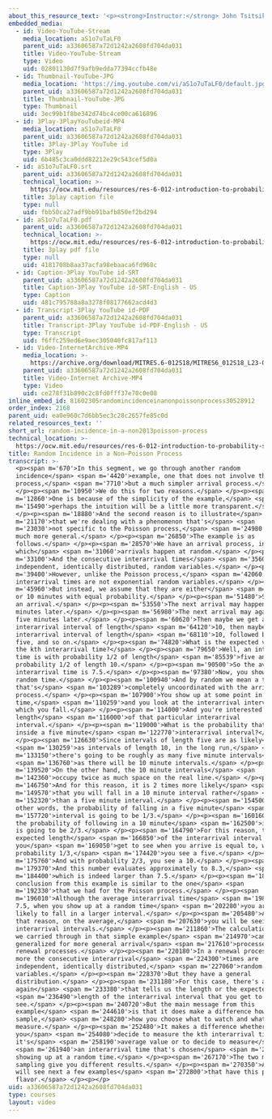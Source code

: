 ```yaml
---
about_this_resource_text: '<p><strong>Instructor:</strong> John Tsitsiklis</p>'
embedded_media:
  - id: Video-YouTube-Stream
    media_location: aS1o7uTaLF0
    parent_uid: a33606587a72d1242a2608fd704da031
    title: Video-YouTube-Stream
    type: Video
    uid: 02801130d7f9afb9edda77394ccfb48e
  - id: Thumbnail-YouTube-JPG
    media_location: 'https://img.youtube.com/vi/aS1o7uTaLF0/default.jpg'
    parent_uid: a33606587a72d1242a2608fd704da031
    title: Thumbnail-YouTube-JPG
    type: Thumbnail
    uid: 3ec99b1f8be342d74bc4ce00ca616896
  - id: 3Play-3PlayYouTubeid-MP4
    media_location: aS1o7uTaLF0
    parent_uid: a33606587a72d1242a2608fd704da031
    title: 3Play-3Play YouTube id
    type: 3Play
    uid: 6b485c3ca0ddd82212e29c543cef5d0a
  - id: aS1o7uTaLF0.srt
    parent_uid: a33606587a72d1242a2608fd704da031
    technical_location: >-
      https://ocw.mit.edu/resources/res-6-012-introduction-to-probability-spring-2018/part-iii-random-processes/random-incidence-in-a-non2013poisson-process/aS1o7uTaLF0.srt
    title: 3play caption file
    type: null
    uid: fbb50ca27adf9bb91bafb850ef2bd294
  - id: aS1o7uTaLF0.pdf
    parent_uid: a33606587a72d1242a2608fd704da031
    technical_location: >-
      https://ocw.mit.edu/resources/res-6-012-introduction-to-probability-spring-2018/part-iii-random-processes/random-incidence-in-a-non2013poisson-process/aS1o7uTaLF0.pdf
    title: 3play pdf file
    type: null
    uid: 4181708b8aa37acfa98ebaaca6fd968c
  - id: Caption-3Play YouTube id-SRT
    parent_uid: a33606587a72d1242a2608fd704da031
    title: Caption-3Play YouTube id-SRT-English - US
    type: Caption
    uid: 481c795788a8a3278f08177662acd4d3
  - id: Transcript-3Play YouTube id-PDF
    parent_uid: a33606587a72d1242a2608fd704da031
    title: Transcript-3Play YouTube id-PDF-English - US
    type: Transcript
    uid: f6ffc259ed6e9aec305040fc817af113
  - id: Video-InternetArchive-MP4
    media_location: >-
      https://archive.org/download/MITRES.6-012S18/MITRES6_012S18_L23-08_300k.mp4
    parent_uid: a33606587a72d1242a2608fd704da031
    title: Video-Internet Archive-MP4
    type: Video
    uid: ce278f31b890c2c8fd0fff37e70c0e08
inline_embed_id: 81602305randomincidenceinanonpoissonprocess30528912
order_index: 2168
parent_uid: ea0e960c7d6bb5ec3c28c2657fe85c0d
related_resources_text: ''
short_url: random-incidence-in-a-non2013poisson-process
technical_location: >-
  https://ocw.mit.edu/resources/res-6-012-introduction-to-probability-spring-2018/part-iii-random-processes/random-incidence-in-a-non2013poisson-process
title: Random Incidence in a Non–Poisson Process
transcript: >-
  <p><span m='670'>In this segment, we go through another random
  incidence</span> <span m='4420'>example, one that does not involve the Poisson
  process,</span> <span m='7710'>but a much simpler arrival process.</span>
  </p><p><span m='10950'>We do this for two reasons.</span> </p><p><span
  m='12860'>One is because of the simplicity of the example,</span> <span
  m='15490'>perhaps the intuition will be a little more transparent.</span>
  </p><p><span m='18880'>And the second reason is to illustrate</span> <span
  m='21170'>that we're dealing with a phenomenon that's</span> <span
  m='23030'>not specific to the Poisson process,</span> <span m='24980'>but is
  much more general.</span> </p><p><span m='26850'>The example is as
  follows.</span> </p><p><span m='28570'>We have an arrival process, in
  which</span> <span m='31060'>arrivals happen at random.</span> </p><p><span
  m='33100'>And the consecutive interarrival times</span> <span m='35600'>are
  independent, identically distributed, random variables.</span> </p><p><span
  m='39400'>However, unlike the Poisson process,</span> <span m='42060'>these
  interarrival times are not exponential random variables.</span> </p><p><span
  m='45960'>But instead, we assume that they are either</span> <span m='47940'>5
  or 10 minutes with equal probability.</span> </p><p><span m='51480'>So we have
  an arrival.</span> </p><p><span m='53550'>The next arrival may happen five
  minutes later.</span> </p><p><span m='56980'>The next arrival may again happen
  five minutes later.</span> </p><p><span m='60620'>Then maybe we get an
  interarrival interval of length</span> <span m='64120'>10, then maybe another
  interarrival interval of length</span> <span m='68110'>10, followed by one of
  five, and so on.</span> </p><p><span m='74820'>What is the expected value of
  the kth interarrival time?</span> </p><p><span m='79650'>Well, an interarrival
  time is with probability 1/2 of length</span> <span m='85539'>five and with
  probability 1/2 of length 10.</span> </p><p><span m='90500'>So the average
  interarrival time is 7.5.</span> </p><p><span m='97380'>Now, you show up at a
  random time.</span> </p><p><span m='100940'>And by random we mean a time
  that's</span> <span m='103289'>completely uncoordinated with the arrival
  process.</span> </p><p><span m='107900'>You show up at some point in
  time,</span> <span m='110259'>and you look at the interarrival interval in
  which you fall.</span> </p><p><span m='114000'>And you're interested in the
  length</span> <span m='116000'>of that particular interarrival
  interval.</span> </p><p><span m='119000'>What is the probability that you fall
  inside a five minute</span> <span m='122770'>interarrival interval?</span>
  </p><p><span m='126630'>Since intervals of length five are as likely</span>
  <span m='130259'>as intervals of length 10, in the long run,</span> <span
  m='133150'>there's going to be roughly as many five minute intervals</span>
  <span m='136760'>as there will be 10 minute intervals.</span> </p><p><span
  m='139520'>On the other hand, the 10 minute intervals</span> <span
  m='142360'>occupy twice as much space on the real line.</span> </p><p><span
  m='146750'>And for this reason, it is 2 times more likely</span> <span
  m='149570'>that you will fall in a 10 minute interval rather</span> <span
  m='152320'>than a five minute interval.</span> </p><p><span m='154500'>In
  other words, the probability of falling in a five minute</span> <span
  m='157720'>interval is going to be 1/3.</span> </p><p><span m='160160'>Whereas
  the probability of following in a 10 minute</span> <span m='162500'>interval
  is going to be 2/3.</span> </p><p><span m='164790'>For this reason, the
  expected length</span> <span m='166850'>of the interarrival interval that
  you</span> <span m='169050'>get to see when you arrive is equal to, with
  probability 1/3,</span> <span m='174420'>you see a five.</span> </p><p><span
  m='175760'>And with probability 2/3, you see a 10.</span> </p><p><span
  m='179370'>And this number evaluates approximately to 8.3,</span> <span
  m='184400'>which is indeed larger than 7.5.</span> </p><p><span m='188930'>The
  conclusion from this example is similar to the one</span> <span
  m='192330'>that we had for the Poisson process.</span> </p><p><span
  m='196010'>Although the average interarrival time</span> <span m='198500'>is
  7.5, when you show up at a random time</span> <span m='202280'>you are more
  likely to fall in a larger interval.</span> </p><p><span m='205480'>And for
  that reason, on the average,</span> <span m='207630'>you will be seeing longer
  interarrival intervals.</span> </p><p><span m='211860'>The calculations that
  we carried through in that simple example</span> <span m='214970'>can be
  generalized for more general arrival</span> <span m='217610'>processes, called
  renewal processes.</span> </p><p><span m='220180'>In a renewal process, once
  more the consecutive interarrival</span> <span m='224300'>times are
  independent, identically distributed,</span> <span m='227060'>random
  variables.</span> </p><p><span m='228370'>But they have a general
  distribution.</span> </p><p><span m='231180'>For this case, there's a formula
  again</span> <span m='233380'>that tells us the length or the expected</span>
  <span m='236490'>length of the interarrival interval that you get to
  see.</span> </p><p><span m='240720'>But the main message from this
  example</span> <span m='244610'>is that it does make a difference how you
  sample,</span> <span m='248280'>how you choose what to watch and what to
  measure.</span> </p><p><span m='252480'>It makes a difference whether
  you</span> <span m='254080'>decide to measure the kth interarrival time and
  it's</span> <span m='258190'>average value or to decide to measure</span>
  <span m='261940'>an interarrival time that's chosen</span> <span m='264140'>by
  showing up at a random time.</span> </p><p><span m='267170'>The two methods of
  sampling give you different results.</span> </p><p><span m='270350'>And we
  will see next a few examples</span> <span m='272800'>that have this particular
  flavor.</span> </p><p></p>
uid: a33606587a72d1242a2608fd704da031
type: courses
layout: video
---
```

